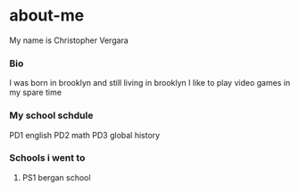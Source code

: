 # about-me
 My name is Christopher Vergara
### Bio
 I was born in brooklyn and still living in brooklyn I like to play video games in my spare time 
### My school schdule
PD1 english
PD2 math
PD3 global history 
### Schools i went to
1. PS1 bergan school